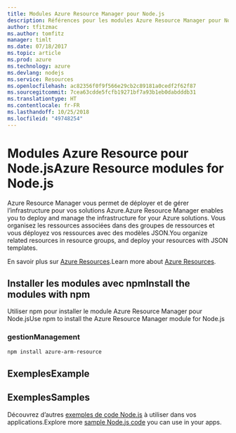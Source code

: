 ```yaml
---
title: Modules Azure Resource Manager pour Node.js
description: Références pour les modules Azure Resource Manager pour Node.js
author: tfitzmac
ms.author: tomfitz
manager: timlt
ms.date: 07/18/2017
ms.topic: article
ms.prod: azure
ms.technology: azure
ms.devlang: nodejs
ms.service: Resources
ms.openlocfilehash: ac82356f0f9f566e29cb2c89181a0cedf2f62f87
ms.sourcegitcommit: 7cea63cdde5fcfb19271bf7a93b1eb0dabdddb31
ms.translationtype: HT
ms.contentlocale: fr-FR
ms.lasthandoff: 10/25/2018
ms.locfileid: "49748254"
---
```

# <a name="azure-resource-modules-for-nodejs"></a><span data-ttu-id="2ec30-103">Modules Azure Resource pour Node.js</span><span class="sxs-lookup"><span data-stu-id="2ec30-103">Azure Resource modules for Node.js</span></span>

<span data-ttu-id="2ec30-104">Azure Resource Manager vous permet de déployer et de gérer l’infrastructure pour vos solutions Azure.</span><span class="sxs-lookup"><span data-stu-id="2ec30-104">Azure Resource Manager enables you to deploy and manage the infrastructure for your Azure solutions.</span></span> <span data-ttu-id="2ec30-105">Vous organisez les ressources associées dans des groupes de ressources et vous déployez vos ressources avec des modèles JSON.</span><span class="sxs-lookup"><span data-stu-id="2ec30-105">You organize related resources in resource groups, and deploy your resources with JSON templates.</span></span>

<span data-ttu-id="2ec30-106">En savoir plus sur [Azure Resources](https://docs.microsoft.com/azure/azure-resource-manager/).</span><span class="sxs-lookup"><span data-stu-id="2ec30-106">Learn more about [Azure Resources](https://docs.microsoft.com/azure/azure-resource-manager/).</span></span>

## <a name="install-the-modules-with-npm"></a><span data-ttu-id="2ec30-107">Installer les modules avec npm</span><span class="sxs-lookup"><span data-stu-id="2ec30-107">Install the modules with npm</span></span>

<span data-ttu-id="2ec30-108">Utiliser npm pour installer le module Azure Resource Manager pour Node.js</span><span class="sxs-lookup"><span data-stu-id="2ec30-108">Use npm to install the Azure Resource Manager module for Node.js</span></span>

### <a name="management"></a><span data-ttu-id="2ec30-109">gestion</span><span class="sxs-lookup"><span data-stu-id="2ec30-109">Management</span></span>

```bash
npm install azure-arm-resource
```

## <a name="example"></a><span data-ttu-id="2ec30-110">Exemples</span><span class="sxs-lookup"><span data-stu-id="2ec30-110">Example</span></span>

## <a name="samples"></a><span data-ttu-id="2ec30-111">Exemples</span><span class="sxs-lookup"><span data-stu-id="2ec30-111">Samples</span></span>

<span data-ttu-id="2ec30-112">Découvrez d’autres [exemples de code Node.js](https://azure.microsoft.com/resources/samples/?platform=nodejs) à utiliser dans vos applications.</span><span class="sxs-lookup"><span data-stu-id="2ec30-112">Explore more [sample Node.js code](https://azure.microsoft.com/resources/samples/?platform=nodejs) you can use in your apps.</span></span>